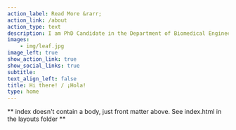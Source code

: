 ```yaml
---
action_label: Read More &rarr;
action_link: /about
action_type: text
description: I am PhD Candidate in the Department of Biomedical Engineering at the University of Arkansas. My research focuses on cancer, but I am also interested in Statistics, and Biomedical Data Science.
images:
    - img/leaf.jpg
image_left: true
show_action_link: true
show_social_links: true
subtitle: 
text_align_left: false
title: Hi there! / ¡Hola!
type: home
---
```


** index doesn't contain a body, just front matter above.
See index.html in the layouts folder **
